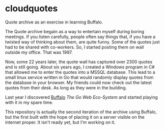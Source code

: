 # cloudquotes
Quote archive as an exercise in learning Buffalo.

The Quote archive begain as a way to entertain myself during boring meetings.  If you listen carefully,
people often say things that, if you have a twisted way of thinking about them, are quite funny.  Some
of the quotes just had to be shared with co-workers.  So, I started posting them on wall outside my
office.  That was 1997.

Now, some 22 years later, the quote wall has captured over 2300 quotes and is still going.  About six
years ago, I created a Windows program in C# that allowed me to enter the quotes into a MSSQL database.
This lead to a small linux service written in Go that would randomly display quotes from the database
in your browser.  My friends could now check out the latest quotes from their desk.  As long as they
were in the building.

Last year I discovered [Buffalo](https://github.com/gobuffalo) *The Go Web Eco-System* and started
playing with it in my spare time.

This repository is actually the second iteration of the archive using Buffalo, but the first built
with the hope of placing it on a server visible on the internet proper.  It isn't ready yet, but I'm
working on it.